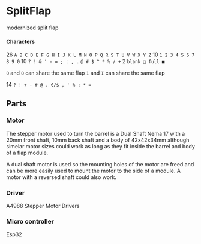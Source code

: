 # SplitFlap

modernized split flap

#### Characters

26 `A B C D E F G H I J K L M N O P Q R S T U V W X Y Z`
10 `1 2 3 4 5 6 7 8 9 0`
10 `? ! & ' - = ; : , .` `@ # $ ^ * % / +`
2 `blank □ full ■ `

`0` and `O` can share the same flap
`1` and `I` can share the same flap

<!-- 26 + 8 + 2 = 36 -->

14 `? ! + - # @ . €/$ , ' % : * =`

## Parts

### Motor

The stepper motor used to turn the barrel is a Dual Shaft Nema 17 with a 20mm front shaft, 10mm back shaft and a body of 42x42x34mm although simelar motor sizes could work as long as they fit inside the barrel and body of a flap module.

A dual shaft motor is used so the mounting holes of the motor are freed and can be more easily used to mount the motor to the side of a module. A motor with a reversed shaft could also work.

### Driver

A4988 Stepper Motor Drivers

### Micro controller

Esp32
